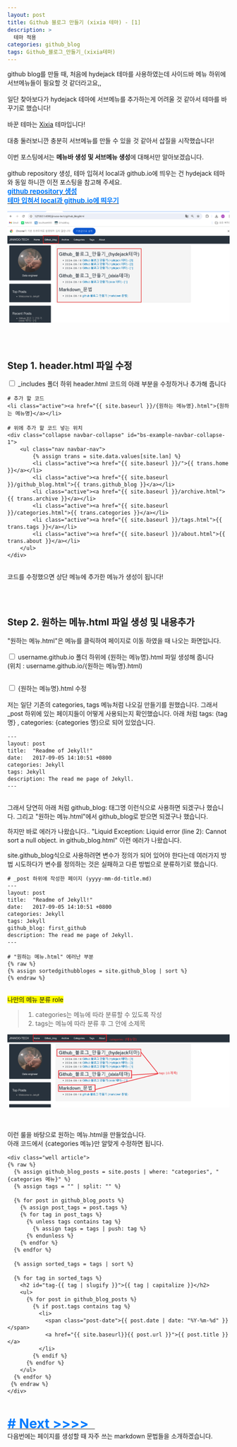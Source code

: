 ```yaml
---
layout: post
title: Github 블로그 만들기 (xixia 테마) - [1]
description: >
  테마 적용
categories: github_blog
tags: Github_블로그_만들기_(xixia테마)
---
```

github blog를 만들 때, 처음에 hydejack 테마를 사용하였는데 사이드바 메뉴 하위에 서브메뉴들이 필요할 것 같더라고요,, <br><br>
일단 찾아보다가 hydejack 테마에 서브메뉴를 추가하는게 어려울 것 같아서 테마를 바꾸기로 했습니다! <br><br>
바꾼 테마는  <a href="http://jekyllthemes.org/themes/xixia/">Xixia</a> 테마입니다! <br><br>
대충 둘러보니깐 충분히 서브메뉴를 만들 수 있을 것 같아서 삽질을 시작했습니다! <br><br>
이번 포스팅에서는 <b>메뉴바 생성 및 서브메뉴 생성</b>에 대해서만 알아보겠습니다. <br><br>
github repository 생성, 테마 입혀서 local과 github.io에 띄우는 건 hydejack 테마와 동일 하니깐 이전 포스팅을 참고해 주세요.
<br>
<a href="{{ site.baseurl }}/github_blog/2024/08/13/githubblog1.html">
<span style="font-weight: bold; color: #007bff; font-size: 15px;">github repository 생성  </span>
</a>
<br>
<a href="{{ site.baseurl }}/github_blog/2024/08/16/githubblog2.html">
<span style="font-weight: bold; color: #007bff; font-size: 15px;">테마 입혀서 local과 github.io에 띄우기  </span>
</a>

![Xixia](/assets/images/github_blog/20240819newmenusubmenu.png)


<br><br>

## Step 1. header.html 파일 수정
<input type="checkbox"> _includes 폴더 하위 header.html 코드의 아래 부분을 수정하거나 추가해 줍니다

```
# 추가 할 코드
<li class="active"><a href="{{ site.baseurl }}/{원하는 메뉴명}.html">{원하는 메뉴명}</a></li>

# 위에 추가 할 코드 넣는 위치
<div class="collapse navbar-collapse" id="bs-example-navbar-collapse-1">
    <ul class="nav navbar-nav">
        {% assign trans = site.data.values[site.lan] %}
        <li class="active"><a href="{{ site.baseurl }}/">{{ trans.home }}</a></li>
        <li class="active"><a href="{{ site.baseurl }}/github_blog.html">{{ trans.github_blog }}</a></li>
        <li class="active"><a href="{{ site.baseurl }}/archive.html">{{ trans.archive }}</a></li>
        <li class="active"><a href="{{ site.baseurl }}/categories.html">{{ trans.categories }}</a></li>
        <li class="active"><a href="{{ site.baseurl }}/tags.html">{{ trans.tags }}</a></li>
        <li class="active"><a href="{{ site.baseurl }}/about.html">{{ trans.about }}</a></li>
    </ul>
</div>
```
<br>
코드를 수정했으면 상단 메뉴에 추가한 메뉴가 생성이 됩니다!

<br><br>

## Step 2. 원하는 메뉴.html 파일 생성 및 내용추가 
"원하는 메뉴.html"은 메뉴를 클릭하여 페이지로 이동 하였을 때 나오는 화면입니다.
<br><br>
<input type="checkbox"> username.github.io 폴더 하위에 {원하는 메뉴명}.html 파일 생성해 줍니다 <br>
(위치 : username.github.io/{원하는 메뉴명}.html)
<br><br>

<input type="checkbox"> {원하는 메뉴명}.html 수정<br><br>
저는 일단 기존의 categories, tags 메뉴처럼 나오길 만들기를 원했습니다. 
그래서 _post 하위에 있는 페이지들이 어떻게 사용되는지 확인했습니다. 
아래 처럼 tags: {tag명} , categories: {categories 명}으로 되어 있었습니다.

```
---
layout: post
title:  "Readme of Jekyll!"
date:   2017-09-05 14:10:51 +0800
categories: Jekyll
tags: Jekyll
description: The read me page of Jekyll.
---
```

<br> 그래서 당연히 아래 처럼 github_blog: 태그명 이런식으로 사용하면 되겠구나 했습니다. 그리고 "원하는 메뉴.html"에서 github_blog로 받으면 되겠구나 했습니다. <br>

하지만 바로 에러가 나왔습니다.. "Liquid Exception: Liquid error (line 2): Cannot sort a null object. in github_blog.html" 이런 에러가 나왔습니다. <br>

site.github_blog식으로 사용하려면 변수가 정의가 되어 있어야 한다는데 여러가지 방법 시도하다가 변수를 정의하는 것은 실패하고 다른 방법으로 분류하기로 했습니다. 

```
# _post 하위에 작성한 페이지 (yyyy-mm-dd-title.md)
---
layout: post
title:  "Readme of Jekyll!"
date:   2017-09-05 14:10:51 +0800
categories: Jekyll
tags: Jekyll
github_blog: first_github
description: The read me page of Jekyll.
---

# "원하는 메뉴.html" 에러난 부분 
{% raw %}
{% assign sortedgithubbloges = site.github_blog | sort %}
{% endraw %}

```
<br>

<div>
    <span style="background-color: yellow;">나만의 메뉴 분류 role</span>
</div>


> 1. categories는 메뉴에 따라 분류할 수 있도록 작성
> 2. tags는 메뉴에 따라 분류 후 그 안에 소제목

![Xixia](/assets/images/github_blog/20240820menurole.png)

<br><br>
이런 룰을 바탕으로 원하는 메뉴.html을 만들었습니다.<br>
아래 코드에서 {categories 메뉴}만 알맞게 수정하면 됩니다.

```
<div class="well article">
{% raw %}
  {% assign github_blog_posts = site.posts | where: "categories", "{categories 메뉴}" %}
  {% assign tags = "" | split: "" %}

  {% for post in github_blog_posts %}
    {% assign post_tags = post.tags %}
    {% for tag in post_tags %}
      {% unless tags contains tag %}
        {% assign tags = tags | push: tag %}
      {% endunless %}
    {% endfor %}
  {% endfor %}

  {% assign sorted_tags = tags | sort %}

  {% for tag in sorted_tags %}
    <h2 id="tag-{{ tag | slugify }}">{{ tag | capitalize }}</h2>
    <ul>
      {% for post in github_blog_posts %}
        {% if post.tags contains tag %}
          <li>
            <span class="post-date">{{ post.date | date: "%Y-%m-%d" }}</span>
            <a href="{{ site.baseurl}}{{ post.url }}">{{ post.title }}</a>
          </li>
        {% endif %}
      {% endfor %}
    </ul>
  {% endfor %}
 {% endraw %}
</div>
```


<br><br>
<a href="{{ site.baseurl }}/github_blog/2024/08/19/githubblogmarkdown.html">
<span style="font-weight: bold; color: #007bff; font-size: 30px;"># Next &gt;&gt;&gt;&gt;&nbsp;&nbsp;  </span>
</a>
<br>
다음번에는 페이지를 생성할 때 자주 쓰는 markdown 문법들을 소개하겠습니다. 

